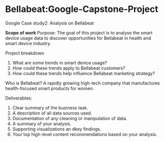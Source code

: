 # Bellabeat:Google-Capstone-Project

Google Case study2: Analysis on Bellabeat

**Scope of work**
Purpose: The goal of this project is to analyse the smart device usage data to discover opportunities for Bellabeat in health and smart device industry.

Project breakdown
1. What are some trends in smart device usage?
2. How could these trends apply to Bellabeat customers?
3. How could these trends help influence Bellabeat marketing strategy?

Who is Bellabeat?
A rapidly growing high-tech company that manufactures health-focused smart products for women.

Deliverables:
1. Clear summary of the business task.
2. A description of all data sources used.
3. Documentation of any cleaning or manipulation of data.
4. A summary of your analysis.
5. Supporting visualizations an dkey findings.
6. Your top high-level content recommendations based on your analysis.
